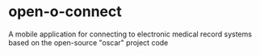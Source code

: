 # open-o-connect
A mobile application for connecting to electronic medical record systems based on the open-source "oscar" project code
